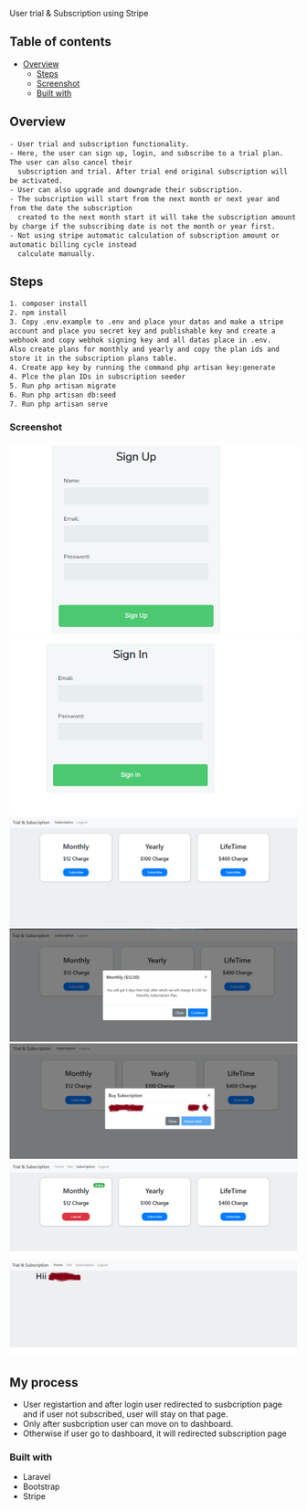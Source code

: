 User trial & Subscription using Stripe

## Table of contents

-   [Overview](#overview)
    -   [Steps](#Steps)
    -   [Screenshot](#screenshot)
    -   [Built with](#built-with)

## Overview

    - User trial and subscription functionality.
    - Here, the user can sign up, login, and subscribe to a trial plan. The user can also cancel their
      subscription and trial. After trial end original subscription will be activated.
    - User can also upgrade and downgrade their subscription.
    - The subscription will start from the next month or next year and from the date the subscription
      created to the next month start it will take the subscription amount by charge if the subscribing date is not the month or year first.
    - Not using stripe automatic calculation of subscription amount or automatic billing cycle instead
      calculate manually.

## Steps

    1. composer install
    2. npm install
    3. Copy .env.example to .env and place your datas and make a stripe account and place you secret key and publishable key and create a webhook and copy webhok signing key and all datas place in .env.
    Also create plans for monthly and yearly and copy the plan ids and store it in the subscription plans table.
    4. Create app key by running the command php artisan key:generate
    4. Plce the plan IDs in subscription seeder
    5. Run php artisan migrate
    6. Run php artisan db:seed
    7. Run php artisan serve

### Screenshot

![Register](./public/images/register.png)
![Login](./public/images/login.png)
![Subscription page](./public/images/subscription%20page.png)
![Choose Plan](./public/images/choose%20plan.png)
![Buy Subscription](./public/images/buy%20subscription.png)
![bscription page after subscribed](./public/images/subscription%20page%20after%20subscribed.png)
![Home page after subscription](./public/images/home%20page%20after%20subscription.png)

## My process

-   User registartion and after login user redirected to susbcription page and if user not subscribed, user will stay on that page.
-   Only after susbcription user can move on to dashboard.
-   Otherwise if user go to dashboard, it will redirected subscription page

### Built with

-   Laravel
-   Bootstrap
-   Stripe
